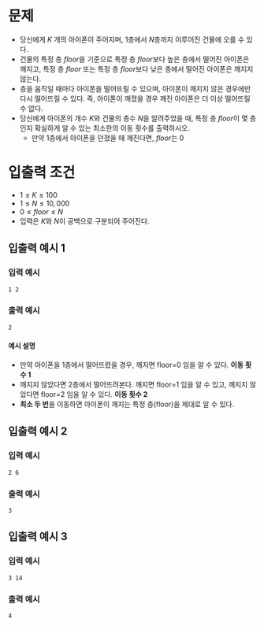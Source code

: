 # 문제
* 당신에게 $K$ 개의 아이폰이 주어지며, 1층에서 $N$층까지 이루어진 건물에 오를 수 있다.
* 건물의 특정 층 $floor$을 기준으로 특정 층 $floor$보다 높은 층에서 떨어진 아이폰은 깨지고, 특정 층 $floor$ 또는 특정 층 $floor$보다 낮은 층에서 떨어진 아이폰은 깨지지 않는다.
* 층을 움직일 때마다 아이폰을 떨어뜨릴 수 있으며, 아이폰이 깨지지 않은 경우에만 다시 떨어뜨릴 수 있다. 즉, 아이폰이 깨졌을 경우 깨진 아이폰은 더 이상 떨어뜨릴 수 없다.
* 당신에게 아이폰의 개수 $K$와 건물의 층수 $N$을 알려주었을 때, 특정 층 $floor$이 몇 층인지 확실하게 알 수 있는 최소한의 이동 횟수를 출력하시오.
  * 만약 1층에서 아이폰을 던졌을 때 깨진다면, $floor$는 0
   
# 입출력 조건
* $1\le K\le 100$
* $1\le N\le 10,000$
* $0\le floor\le N$
* 입력은 $K$와 $N$이 공백으로 구분되어 주어진다.
   
## 입출력 예시 1
### 입력 예시
```
1 2
```
### 출력 예시
```
2
```
#### 예시 설명
* 만약 아이폰을 1층에서 떨어뜨렸을 경우, 깨지면 floor=0 임을 알 수 있다. **이동 횟수 1**
* 깨지지 않았다면 2층에서 떨어뜨려본다. 깨지면 floor=1 임을 알 수 있고, 깨지지 않았다면 floor=2 임을 알 수 있다. **이동 횟수 2**
* **최소 두 번**을 이동하면 아이폰이 깨지는 특정 층(floor)을 제대로 알 수 있다.

## 입출력 예시 2
### 입력 예시
```
2 6
```
### 출력 예시
```
3
```

## 입출력 예시 3
### 입력 예시
```
3 14
```
### 출력 예시
```
4
```

